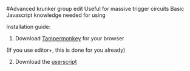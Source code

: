 #Advanced krunker group edit
Useful for massive trigger circuits
Basic Javascript knowledge needed for using

Installation guide:

1. Download [Tampermonkey](https://www.tampermonkey.net/) for your browser

(If you use editor+, this is done for you already)

2. Download the [userscript](https://gist.github.com/ZomboCode/a294eaa98281198cc51370ce113be03c/raw/79a498ae0ce9f27d5a741730c90949aaaa5bfebb/property-editor.user.js)


